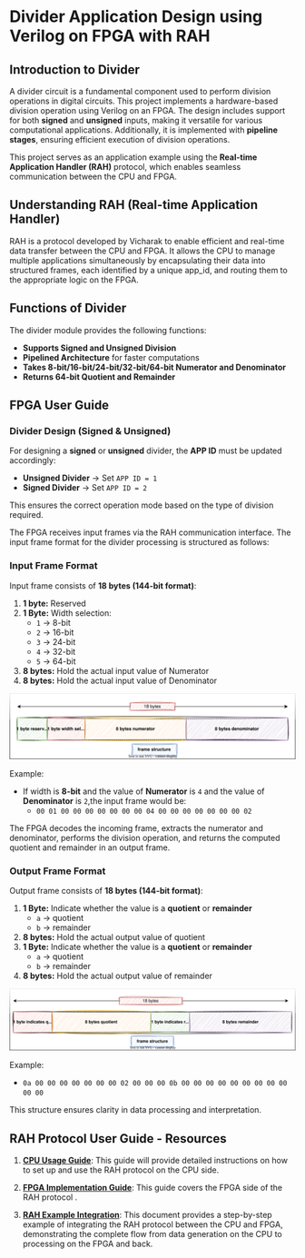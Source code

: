 # Divider Application Design using Verilog on FPGA with RAH

## Introduction to Divider
A divider circuit is a fundamental component used to perform division operations in digital circuits. This project implements a hardware-based division operation using Verilog on an FPGA. The design includes support for both **signed** and **unsigned** inputs, making it versatile for various computational applications. Additionally, it is implemented with **pipeline stages**, ensuring efficient execution of division operations.

This project serves as an application example using the **Real-time Application Handler (RAH)** protocol, which enables seamless communication between the CPU and FPGA.

## Understanding RAH (Real-time Application Handler)
RAH is a protocol developed by Vicharak to enable efficient and real-time data transfer between the CPU and FPGA. It allows the CPU to manage multiple applications simultaneously by encapsulating their data into structured frames, each identified by a unique app_id, and routing them to the appropriate logic on the FPGA.

## Functions of Divider
The divider module provides the following functions:

- **Supports Signed and Unsigned Division**
- **Pipelined Architecture** for faster computations
- **Takes 8-bit/16-bit/24-bit/32-bit/64-bit Numerator and Denominator**
- **Returns 64-bit Quotient and Remainder**

## FPGA User Guide

### Divider Design (Signed & Unsigned)

For designing a **signed** or **unsigned** divider, the **APP ID** must be updated accordingly:
- **Unsigned Divider** → Set `APP ID = 1`
- **Signed Divider** → Set `APP ID = 2`

This ensures the correct operation mode based on the type of division required.

The FPGA receives input frames via the RAH communication interface. The input frame format for the divider processing is structured as follows:

### Input Frame Format
Input frame consists of **18 bytes (144-bit format)**:
1. **1 byte:** Reserved 
2. **1 Byte:** Width selection:
   - `1` → 8-bit
   - `2` → 16-bit
   - `3` → 24-bit
   - `4` → 32-bit
   - `5` → 64-bit
3. **8 bytes:** Hold the actual input value of Numerator
4. **8 bytes:** Hold the actual input value of Denominator
  
<div align="center">

![image](images/input_data_frame_structure.svg)

</div>

Example:
- If width is **8-bit** and the value of **Numerator** is `4` and the value of **Denominator** is `2`,the input frame would be:
  - `00 01 00 00 00 00 00 00 00 04 00 00 00 00 00 00 00 02`


The FPGA decodes the incoming frame, extracts the numerator and denominator, performs the division operation, and returns the computed quotient and remainder in an output frame.

### Output Frame Format
Output frame consists of **18 bytes (144-bit format)**:
1. **1 Byte:** Indicate whether the value is a **quotient** or **remainder**
   - `a` → quotient
   - `b` → remainder
2. **8 bytes:** Hold the actual output value of quotient
3. **1 Byte:** Indicate whether the value is a **quotient** or **remainder**
   - `a` → quotient
   - `b` → remainder
4. **8 bytes:** Hold the actual output value of remainder

<div align="center">

![image](images/output_data_frame_structure.svg)

</div>

Example:
- `0a 00 00 00 00 00 00 00 02 00 00 00 0b 00 00 00 00 00 00 00 00 00 00 00`

This structure ensures clarity in data processing and interpretation.

## RAH Protocol User Guide - Resources

1. **[CPU Usage Guide](https://github.com/vicharak-in/rah-bit/blob/master/docs/cpu-usage-guide.md)**:
   This guide will provide detailed instructions on how to set up and use the RAH protocol on the CPU side.

2. **[FPGA Implementation Guide](https://github.com/vicharak-in/rah-bit/blob/master/docs/fpga-implementation.md)**:
   This guide covers the FPGA side of the RAH protocol .

3. **[RAH Example Integration](https://github.com/vicharak-in/rah-bit/blob/master/docs/rah-example-integration.md)**:
   This document provides a step-by-step example of integrating the RAH protocol between the CPU and FPGA, demonstrating the complete flow from data generation on the CPU to processing on the FPGA and back.
